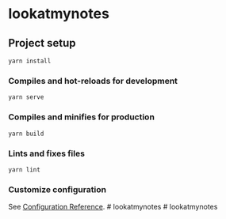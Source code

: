 # lookatmynotes

## Project setup
```
yarn install
```

### Compiles and hot-reloads for development
```
yarn serve
```

### Compiles and minifies for production
```
yarn build
```

### Lints and fixes files
```
yarn lint
```

### Customize configuration
See [Configuration Reference](https://cli.vuejs.org/config/).
#   l o o k a t m y n o t e s  
 #   l o o k a t m y n o t e s  
 